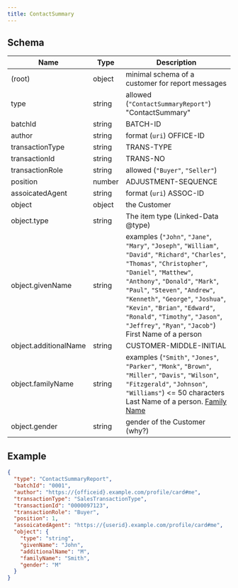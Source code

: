 ```yaml
---
title: ContactSummary
---
```

## Schema

| Name | Type | Description |
|---|---|---|
| (root) | object | minimal schema of a customer for report messages |
| type | string | allowed (`"ContactSummaryReport"`) "ContactSummary" |
| batchId | string | BATCH-ID |
| author | string | format (`uri`) OFFICE-ID |
| transactionType | string | TRANS-TYPE |
| transactionId | string | TRANS-NO |
| transactionRole | string | allowed (`"Buyer"`, `"Seller"`)  |
| position | number | ADJUSTMENT-SEQUENCE |
| assoicatedAgent | string | format (`uri`) ASSOC-ID |
| object | object | the Customer |
| object.type | string | The item type (Linked-Data @type) |
| object.givenName | string | examples (`"John"`, `"Jane"`, `"Mary"`, `"Joseph"`, `"William"`, `"David"`, `"Richard"`, `"Charles"`, `"Thomas"`, `"Christopher"`, `"Daniel"`, `"Matthew"`, `"Anthony"`, `"Donald"`, `"Mark"`, `"Paul"`, `"Steven"`, `"Andrew"`, `"Kenneth"`, `"George"`, `"Joshua"`, `"Kevin"`, `"Brian"`, `"Edward"`, `"Ronald"`, `"Timothy"`, `"Jason"`, `"Jeffrey"`, `"Ryan"`, `"Jacob"`) First Name of a person |
| object.additionalName | string | CUSTOMER-MIDDLE-INITIAL |
| object.familyName | string | examples (`"Smith"`, `"Jones"`, `"Parker"`, `"Monk"`, `"Brown"`, `"Miller"`, `"Davis"`, `"Wilson"`, `"Fitzgerald"`, `"Johnson"`, `"Williams"`) <= 50 characters Last Name of a person. [Family Name](https://schema.org/familyName) |
| object.gender | string | gender of the Customer (why?) |

## Example



```json
{
  "type": "ContactSummaryReport",
  "batchId": "0001",
  "author": "https://{officeid}.example.com/profile/card#me",
  "transactionType": "SalesTransactionType",
  "transactionId": "0000097123",
  "transactionRole": "Buyer",
  "position": 1,
  "assoicatedAgent": "https://{userid}.example.com/profile/card#me",
  "object": {
    "type": "string",
    "givenName": "John",
    "additionalName": "M",
    "familyName": "Smith",
    "gender": "M"
  }
}
```
